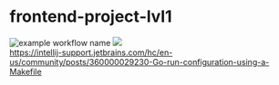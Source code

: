 # frontend-project-lvl1
![example workflow name](https://github.com/actions/frontend-project-lvl1/workflows/Greet%20Everyone/badge.svg)
<a href="https://codeclimate.com/github/codeclimate/codeclimate/maintainability"><img src="https://api.codeclimate.com/v1/badges/a99a88d28ad37a79dbf6/maintainability" /></a><br>
https://intellij-support.jetbrains.com/hc/en-us/community/posts/360000029230-Go-run-configuration-using-a-Makefile
